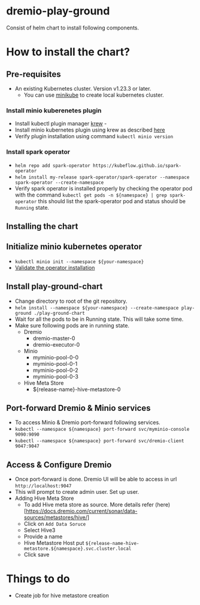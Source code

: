 # dremio-play-ground
Consist of helm chart to install following components.

# How to install the chart?

## Pre-requisites
* An existing Kubernetes cluster. Version v1.23.3 or later.
    * You can use [minikube](https://minikube.sigs.k8s.io/docs/start/) to create local kubernetes cluster.
### Install minio kuberenetes plugin
* Install kubectl plugin manager [krew](https://krew.sigs.k8s.io/docs/user-guide/setup/install/) - 
* Install minio kubernetes plugin using krew as described [here](https://min.io/docs/minio/kubernetes/upstream/operations/installation.html#install-the-minio-kubernetes-plugin)
* Verify plugin installation using command `kubectl minio version`
### Install spark operator
* `helm repo add spark-operator https://kubeflow.github.io/spark-operator`
* `helm install my-release spark-operator/spark-operator --namespace spark-operator --create-namespace`
* Verify spark operator is installed properly by checking the operator pod with the command `kubectl get pods -n ${namespace} | grep spark-operator` this should list the spark-operator pod and status should be `Running` state.

## Installing the chart
## Initialize minio kubernetes operator
* `kubectl minio init --namespace ${your-namespace}` 
* [Validate the operator installation](https://min.io/docs/minio/kubernetes/upstream/operations/installation.html#validate-the-operator-installation) 
## Install play-ground-chart
* Change directory to root of the git repository.
* `helm install --namespace ${your-namespace} --create-namespace play-ground ./play-ground-chart`
* Wait for all the pods to be in Running state. This will take some time.
* Make sure following pods are in running state.
    * Dremio
        * dremio-master-0
        * dremio-executor-0
    * Minio
        * myminio-pool-0-0
        * myminio-pool-0-1
        * myminio-pool-0-2
        * myminio-pool-0-3
    * Hive Meta Store
        * ${release-name}-hive-metastore-0

## Port-forward Dremio & Minio services
* To access Minio & Dremio port-forward following services.
* `kubectl --namespace ${namespace} port-forward svc/myminio-console 9090:9090`
* `kubectl --namespace ${namespace} port-forward svc/dremio-client 9047:9047`

## Access & Configure Dremio
* Once port-forward is done. Dremio UI will be able to access in url `http://localhost:9047`
* This will prompt to create admin user. Set up user.
* Adding Hive Meta Store
    * To add Hive meta store as source. More details refer (here)[https://docs.dremio.com/current/sonar/data-sources/metastores/hive/]
    * Click on `Add Data Soruce`
    * Select Hive3
    * Provide a name
    * Hive Metastore Host put `${release-name-hive-metastore.${namespace}.svc.cluster.local`
    * Click save



# Things to do
* Create job for hive metastore creation
